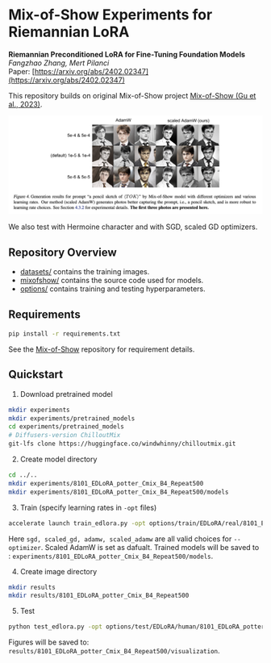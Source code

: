 # Mix-of-Show Experiments for Riemannian LoRA



**Riemannian Preconditioned LoRA for Fine-Tuning Foundation Models** <br>
*Fangzhao Zhang, Mert Pilanci* <br>
Paper: [https://arxiv.org/abs/2402.02347](https://arxiv.org/abs/2402.02347) <br>

This repository builds on original Mix-of-Show project [Mix-of-Show (Gu et al., 2023)](https://arxiv.org/abs/2305.18292).

<p>
<img src="figures/harry.png" width="800" >
</p>


We also test with Hermoine character and with SGD, scaled GD optimizers. 

## Repository Overview

* [datasets/](datasets) contains the training images.
* [mixofshow/](mixofshow) contains the source code used for models.
* [options/](options) contains training and testing hyperparameters.

## Requirements
```bash
pip install -r requirements.txt
 ```
See the [Mix-of-Show](https://github.com/TencentARC/Mix-of-Show/tree/main) repository for requirement details.

## Quickstart
1. Download pretrained model
 ```bash
mkdir experiments
mkdir experiments/pretrained_models
cd experiments/pretrained_models
# Diffusers-version ChilloutMix
git-lfs clone https://huggingface.co/windwhinny/chilloutmix.git
 ```
2. Create model directory
```bash
cd ../..    
mkdir experiments/8101_EDLoRA_potter_Cmix_B4_Repeat500
mkdir experiments/8101_EDLoRA_potter_Cmix_B4_Repeat500/models
 ```
3. Train (specify learning rates in <code>-opt</code> files)
```bash
accelerate launch train_edlora.py -opt options/train/EDLoRA/real/8101_EDLoRA_potter_Cmix_B4_Repeat500.yml --optimizer scaled_adamw
```

Here <code>sgd, scaled_gd, adamw, scaled_adamw</code> are all valid choices for <code>--optimizer</code>. Scaled AdamW is set as dafualt. Trained models will be saved to : <code>experiments/8101_EDLoRA_potter_Cmix_B4_Repeat500/models</code>.

4. Create image directory
```bash
mkdir results
mkdir results/8101_EDLoRA_potter_Cmix_B4_Repeat500
 ```

5. Test
```bash
python test_edlora.py -opt options/test/EDLoRA/human/8101_EDLoRA_potter_Cmix_B4_Repeat500.yml
```
Figures will be saved to: <code>results/8101_EDLoRA_potter_Cmix_B4_Repeat500/visualization</code>.




